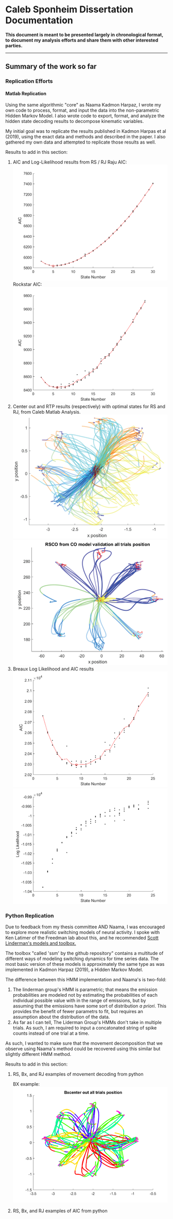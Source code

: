 # Caleb Sponheim Dissertation Documentation

**This document is meant to be presented largely in chronological format, to document my analysis efforts and share them with other interested parties.**

---

## Summary of the work so far

### Replication Efforts

#### Matlab Replication

Using the same algorithmic "core" as Naama Kadmon Harpaz, I wrote my own code to process, format, and input the data into the non-parametric Hidden Markov Model. I also wrote code to export, format, and analyze the hidden state decoding results to decompose kinematic variables.

My initial goal was to replicate the results published in Kadmon Harpas et al (2019), using the exact data and methods and described in the paper. I also gathered my own data and attempted to replicate those results as well.

Results to add in this section:

1. AIC and Log-Likelihood results from RS / RJ
    Raju AIC: 
    ![RJ RTP AIC](embeds/RJ%20RTP%20CT0train%20AIC.png)
    Rockstar AIC: 
    ![RS RTP AIC](/docs/embeds/RS%20RTP%20CT0test%20AIC.png)
2. Center out and RTP results (respectively) with optimal states for RS and RJ, from Caleb Matlab Analysis.
    ![BX CO](embeds/bx_co.png)
    ![RS CO](embeds/rs_co.png)
3. Breaux Log Likelihood and AIC results
    ![BX CO AIC](embeds/Bx%20center_out%20CT0test%20AIC.png)
    ![BX CO LL](embeds/Bx%20center_out%20CT0test%20LL.png)

### Python Replication

Due to feedback from my thesis committee AND Naama, I was encouraged to explore more realistic switching models of neural activity. I spoke with Ken Latimer of the Freedman lab about this, and he recommended [Scott Linderman's models and toolbox.](https://github.com/lindermanlab/ssm)

The toolbox "called 'ssm' by the github repository" contains a multitude of different ways of modeling switching dynamics for time series data. The most basic version of these models is approximately the same type as was implemented in Kadmon Harpaz (2019), a Hidden Markov Model.

The difference between this HMM implementation and Naama's is two-fold:

1. The linderman group's HMM is parametric; that means the emission probabilities are modeled not by estimating the probabilities of each individual possible value with in the range of emissions, but by assuming that the emissions have some sort of distribution *a priori*. This provides the benefit of fewer parametrs to fit, but requires an assumption about the distribution of the data.
2. As far as I can tell, The Liderman Group's HMMs don't take in multiple trials. As such, I am required to input a concatonated string of spike counts instead of one trial at a time.

As such, I wanted to make sure that the movement decomposition that we observe using Naama's method could be recovered using this similar but slightly different HMM method.

Results to add in this section:

1. RS, Bx, and RJ examples of movement decoding from python

    BX example:
    ![BX CO Python](embeds/bx_co_python.png)
2. RS, Bx, and RJ examples of AIC from python
